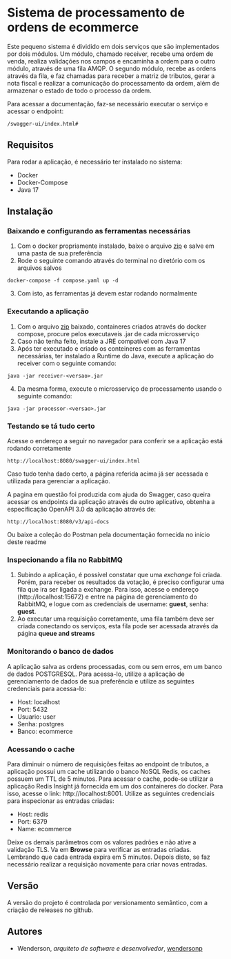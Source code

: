 # Sistema de processamento de ordens de ecommerce

Este pequeno sistema é dividido em dois serviços que são implementados por dois módulos. 
Um módulo, chamado receiver, recebe uma ordem de venda, realiza validações nos campos e encaminha a ordem para o outro módulo,
através de uma fila AMQP. O segundo módulo, recebe as ordens através da fila, e faz chamadas para receber a matriz de tributos,
gerar a nota fiscal e realizar a comunicação do processamento da ordem, além de armazenar o estado de todo o processo da ordem.

Para acessar a documentação, faz-se necessário executar o serviço e acessar o endpoint:

```
/swagger-ui/index.html#
```

## Requisitos

Para rodar a aplicação, é necessário ter instalado no sistema:

- Docker
- Docker-Compose
- Java 17

## Instalação

### Baixando e configurando as ferramentas necessárias

1. Com o docker propriamente instalado, baixe o arquivo [zip](https://github.com/wendersonp/ecommerce/releases)
   e salve em uma pasta de sua preferência
2. Rode o seguinte comando através do terminal no diretório com os arquivos salvos
```
docker-compose -f compose.yaml up -d
```
3. Com isto, as ferramentas já devem estar rodando normalmente

### Executando a aplicação

1. Com o arquivo [zip](https://github.com/wendersonp/ecommerce/releases) baixado, containeres criados através do docker compose,
procure pelos executaveis .jar de cada microsserviço
2. Caso não tenha feito, instale a JRE compatível com Java 17
3. Após ter executado e criado os conteineres com as ferramentas necessárias, 
ter instalado a Runtime do Java, execute a aplicação do receiver com o seguinte comando:

```
java -jar receiver-<versao>.jar
```
4. Da mesma forma, execute o microsserviço de processamento usando o seguinte comando:

```
java -jar processor-<versao>.jar
```

### Testando se tá tudo certo

Acesse o endereço a seguir no navegador para conferir se a aplicação está rodando corretamente

```
http://localhost:8080/swagger-ui/index.html
```
Caso tudo tenha dado certo, a página referida acima já ser acessada e utilizada
para gerenciar a aplicação.

A pagina em questão foi produzida com ajuda do Swagger, caso queira acessar os
endpoints da aplicação  através de outro aplicativo, obtenha a especificação
OpenAPI 3.0 da aplicação através de:

```
http://localhost:8080/v3/api-docs
```

Ou baixe a coleção do Postman pela documentação fornecida no início deste readme


### Inspecionando a fila no RabbitMQ

1. Subindo a aplicação, é possível constatar que uma _exchange_ foi criada. Porém, para receber os resultados da votação,
   é preciso configurar uma fila que ira ser ligada a exchange. Para isso, acesse o endereço (http://localhost:15672) e entre na página de gerenciamento
   do RabbitMQ, e logue com as credenciais de username: **guest**, senha: **guest**.
2. Ao executar uma requisição corretamente, uma fila também deve ser criada conectando os serviços, esta fila pode ser acessada através
   da página **queue and streams**

### Monitorando o banco de dados

A aplicação salva as ordens processadas, com ou sem erros, em um banco de dados POSTGRESQL.
Para acessa-lo, utilize a aplicação de gerenciamento de dados de sua preferência
e utilize as seguintes credenciais para acessa-lo:

- Host: localhost
- Port: 5432
- Usuario: user
- Senha: postgres
- Banco: ecommerce

### Acessando o cache

Para diminuir o número de requisições feitas ao endpoint de tributos, 
a aplicação possui um cache utilizando o banco NoSQL Redis, os caches possuem um TTL de 5 minutos.
Para acessar o cache, pode-se utilizar a aplicação Redis Insight já fornecida em um dos containeres do docker.
Para isso, acesse o link: http://localhost:8001. Utilize as seguintes credenciais para inspecionar as entradas criadas:

- Host: redis
- Port: 6379
- Name: ecommerce

Deixe os demais parâmetros com os valores padrões e não ative a validação TLS.
Va em **Browse** para verificar as entradas criadas. Lembrando que cada entrada expira em 5 minutos.
Depois disto, se faz necessário realizar a requisição novamente para criar novas entradas.


## Versão

A versão do projeto é controlada por versionamento semântico, com a criação de releases no github.

## Autores

- Wenderson, *arquiteto de software e desenvolvedor*, [wendersonp](https://github.com/wendersonp)


